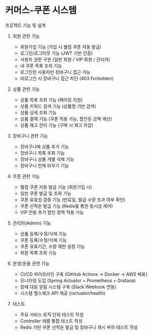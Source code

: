 #  커머스-쿠폰 시스템

프로젝트 기능 및 설계
1. 회원 관련 기능

   * 회원가입 기능 (가입 시 웰컴 쿠폰 자동 발급)
   * 로그인/로그아웃 기능 (JWT 기반 인증)
   * 사용자 권한 구분 (일반 회원 / VIP 회원 / 관리자)
   * 내 쿠폰 목록 조회 기능
   * 로그인한 사용자만 장바구니 접근 가능
   * 비로그인 시 장바구니 접근 차단 (403 Forbidden)

2. 상품 관련 기능

   * 상품 목록 조회 기능 (페이징 지원)
   * 상품 키워드 검색 기능 (상품명 기반 검색)
   * 상품 상세 조회 기능
   * 상품 결제 기능 (쿠폰 적용 가능, 할인된 금액 계산)
   * 상품 재고 관리 기능 (구매 시 재고 차감)

3. 장바구니 관련 기능

   * 장바구니에 상품 추가 기능
   * 장바구니 목록 조회 기능
   * 장바구니 상품 개별 삭제 기능
   * 장바구니 전체 비우기 기능 

4. 쿠폰 관련 기능

   * 웰컴 쿠폰 자동 발급 기능 (회원가입 시)
   * 일반 쿠폰 발급 및 조회 기능
   * 쿠폰 유효성 검증 기능 (만료일, 발급 수량 초과 여부 확인)
   * 쿠폰 선착순 발급 기능 (Redis를 통한 동시성 제어)
   * VIP 전용 추가 할인 정책 적용 기능

5. 관리자(Admin) 기능

   * 상품 등록/수정/삭제 기능
   * 쿠폰 등록/수정/삭제 기능
   * 쿠폰 유효기간, 수량 제한 설정 기능
   * 회원 목록 조회 기능

6. 운영/운용 관련 기능

   * CI/CD 파이프라인 구축 (GitHub Actions → Docker → AWS 배포)
   * 모니터링 도입 (Spring Actuator + Prometheus + Grafana)
   * 장애 대응 알림 시스템 구축 (Slack Webhook 연동)
   * 시스템 헬스체크 API 제공 (/actuator/health)

7. 테스트
 
   * 주요 서비스 로직 단위 테스트 작성
   * Controller 레벨 통합 테스트 작성
   * Redis 기반 쿠폰 선착순 발급 및 장바구니 캐시 부하 테스트 작성
